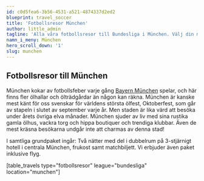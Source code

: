 ```yaml
---
id: c0d5fea6-3b56-4531-a521-4874337d2ed2
blueprint: travel_soccer
title: 'Fotbollsresor München'
author: little_admin
tagline: 'Alla våra fotbollsresor till Bundesliga i München. Välj din match med biljett, hotell & flyg nedan.'
namn_i_meny: München
hero_scroll_down: '1'
slug: munchen
---
```

<h2>Fotbollsresor till München</h2>
<p>München kokar av fotbollsfeber varje gång <a href="https://olka.se/fotbollsresor/bundesliga/munchen/bayern-munchen/">Bayern München</a> spelar, och här finns fler ölhallar och ölträdgårdar än någon kan räkna. München är kanske mest känt för oss svenskar för världens största ölfest, Oktoberfest, som går av stapeln i slutet av september varje år. Men staden är lika värd att besöka under årets övriga elva månader. München sjuder av liv med sina rustika gamla ölhus, vackra torg och hippa boutiquer och trendiga klubbar. Även de mest kräsna besökarna undgår inte att charmas av denna stad!</p>
<p>I samtliga grundpaket ingår: Två nätter med del i dubbelrum på 3-stjärnigt hotell i centrala München, frukost samt matchbiljett. Vi erbjuder även paket inklusive flyg.</p>
<p>[table_travels type="fotbollsresor" league="bundesliga" location="munchen"]</p>
